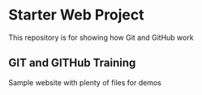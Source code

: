 # Starter Web Project

This repository is for showing how Git and GitHub work

## GIT and GITHub Training

Sample website with plenty of files for demos
